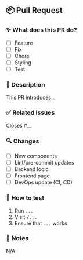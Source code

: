 ## 📦 Pull Request

### ✨ What does this PR do?
<!-- Describe the goal and scope of this pull request -->
- [ ] Feature
- [ ] Fix
- [ ] Chore
- [ ] Styling
- [ ] Test

### 📄 Description
<!-- Add a brief description of what’s inside the PR -->
This PR introduces...

### ✅ Related Issues
<!-- Link related issues -->
Closes #__

### 🔍 Changes
- [ ] New components
- [ ] Lint/pre-commit updates
- [ ] Backend logic
- [ ] Frontend page
- [ ] DevOps update (CI, CD)

### 🧪 How to test
<!-- Describe how to test this change manually -->
1. Run `...`
2. Visit `/...`
3. Ensure that `...` works

### 🧠 Notes
<!-- Optional tips, tradeoffs, decisions -->
N/A